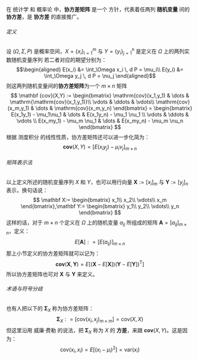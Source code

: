 在 统计学 和 概率论 中，**协方差矩阵** 是一个 方针，代表着任两列 **随机变量** 间的 **协方差**，是 **协方差** 的直接推广。

###### 定义
设 $(\Omega,\Sigma,P)$ 是概率空间，$X = \{x_i\}_{i=1}^m$ 与 $Y = \{y_i\}_{j=1}^n$ 是定义在 $\Omega$ 上的两列实数随机变量序列
若二者对应的期望分别为：
$$\begin{aligned}
E(x_i) &= \int_\Omega x_i \, d P = \mu_i\\
E(y_i) &= \int_\Omega y_j \, d P = \nu_j
\end{aligned}$$
则这两列随机变量间的**协方差矩阵**为一个 $m\times n$ 矩阵
$$
\mathbf {cov}(X,Y) := \begin{bmatrix}
\mathrm{cov}(x_1,y_1) & \dots & \mathrm{\mathrm{cov}(x_1,y_1)}\\ 
\vdots & \ddots & \vdots\\
\mathrm{cov}(x_m,y_1) & \dots & \mathrm{cov}(x_m,y_n)
\end{bmatrix} = 
\begin{bmatrix}
E(x_1y_1) - \mu_1\nu_1 & \dots & E(x_1y_n) - \mu_1 \nu_1 \\
\vdots & \ddots & \vdots \\
E(x_my_1) - \mu_m \nu_1 & \dots & E(x_my_n) - \mu_m \nu_n
\end{bmatrix}
$$
根据 测度积分 的线性性质，协方差矩阵还可以进一步化简为：
$$
\mathbf{cov} (X,Y) = [E(x_iy_j) - \mu_i\nu_j]_{m\times n}
$$
###### 矩阵表示法
以上定义所述的随机变量序列 $X$ 和 $Y$，也可以用行向量 $\mathbf X :=[x_i]_m$ 与 $\mathbf Y := [y_j]_n$ 表示，换句话说：
$$
\mathbf X:=
\begin{bmatrix}
x_1\\
x_2\\
\vdots\\
x_m
\end{bmatrix},\mathbf Y:=
\begin{bmatrix}
y_1\\
y_2\\
\vdots\\
y_n
\end{bmatrix}
$$
这样的话，对于 $m\times n$ 个定义在 $\Omega$ 上的随机变量 $a_{ij}$ 所组成的矩阵 $\mathbf A = [a_{ij}]_{m\times n}$，定义：
$$
E[\mathbf A] : = [E(a_{ij})]_{m\times n}
$$
那上小节定义的协方差矩阵就可以记为：
$$
\mathbf{cov}(\mathbf X, \mathbf Y) = E \left[(\mathbf X-E[\mathbf X])(\mathbf Y-E[\mathbf Y])^{\mathrm T} \right]
$$
所以协方差矩阵也可对 $\mathbf X$ 与 $\mathbf Y$ 来定义。

###### 术语与符号分歧
也有人把以下的 $\mathbf \Sigma_X$ 称为协方差矩阵：
$$
\mathbf \Sigma_X : = [\mathrm{cov}(x_i,x_j)_{m\times m}] = \mathrm{cov}(X,X)
$$
但这里沿用 威廉·费勒 的说法，把 $\mathbf \Sigma_X$ 称为 $X$ 的 **方差**，来跟 $\mathbf{cov}(X,Y)$。这是因为：
$$
\mathrm{cov} (x_i,x_i) =E[(x_i-\mu_i)^2] = \mathrm{var} (x_i)
$$

